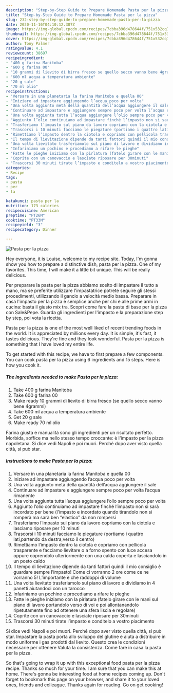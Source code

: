 ```yaml
---
description: "Step-by-Step Guide to Prepare Homemade Pasta per la pizza"
title: "Step-by-Step Guide to Prepare Homemade Pasta per la pizza"
slug: 232-step-by-step-guide-to-prepare-homemade-pasta-per-la-pizza
date: 2020-11-16T04:10:12.307Z
image: https://img-global.cpcdn.com/recipes/7cbba396d478644f/751x532cq70/pasta-per-la-pizza-recipe-main-photo.jpg
thumbnail: https://img-global.cpcdn.com/recipes/7cbba396d478644f/751x532cq70/pasta-per-la-pizza-recipe-main-photo.jpg
cover: https://img-global.cpcdn.com/recipes/7cbba396d478644f/751x532cq70/pasta-per-la-pizza-recipe-main-photo.jpg
author: Tony Palmer
ratingvalue: 4.1
reviewcount: 38697
recipeingredient:
- "400 g farina Manitoba"
- "600 g farina 00"
- "10 grammi di lievito di birra fresco se quello secco vanno bene 4grammi"
- "600 ml acqua a temperatura ambiente"
- "20 g sale"
- "70 ml olio"
recipeinstructions:
- "Versare in una planetaria la farina Manitoba e quella 00"
- "Iniziare ad impastare aggiungendo l’acqua poco per volta"
- "Una volta aggiunto metà della quantità dell’acqua aggiungere il sale"
- "Continuare ad impastare e aggiungere sempre poco per volta l’acqua rimanente"
- "Una volta aggiunta tutta l’acqua aggiungere l’olio sempre poco per volta"
- "Aggiunto l’olio continuiamo ad impastare finché l’impasto non si sarà incordato per bene (l’impasto e incordato quando tirandolo non si romperà ma sarà ben “elastico” da non rompersi"
- "Trasferiamo l’impasto sul piano da lavoro copriamo con la ciotola e lasciamo riposare per 10 minuti"
- "Trascorsi i 10 minuti facciamo le piegature (portiamo i quattro lati,partendo da destra,verso il centro)"
- "Rimettiamo l’impasto dentro la ciotola e copriamo con pellicola trasparente e facciamo lievitare o a forno spento con luce accesa oppure coprendolo ulteriormente con una calda coperta e lasciandolo in un posto caldo"
- "Il tempo di lievitazione dipende da tanti fattori quindi il mio consiglio è guardare sempre l’impasto! Come ci vorranno 2 ore come ce ne vorranno 5! L’importante è che raddoppi di volume"
- "Una volta lievitato trasferiamolo sul piano di lavoro e dividiamo in 4 panetti aiutandoci con un tarocco"
- "Infariniamo un pochino e procediamo a rifare le pieghe"
- "Fatte le pieghe iniziamo con la pirlatura (fatelo girare con le mani sul piano di lavoro portandolo verso di voi e poi allontanandolo ripetutamente fino ad ottenere una sfera liscia e regolare)"
- "Coprite con un canovaccio e lasciate riposare per 30minuti"
- "Trascorsi 30 minuti tirate l’impasto e conditelo a vostro piacimento"
categories:
- Recipe
tags:
- pasta
- per
- la

katakunci: pasta per la 
nutrition: 173 calories
recipecuisine: American
preptime: "PT26M"
cooktime: "PT33M"
recipeyield: "3"
recipecategory: Dinner

---
```



![Pasta per la pizza](https://img-global.cpcdn.com/recipes/7cbba396d478644f/751x532cq70/pasta-per-la-pizza-recipe-main-photo.jpg)

Hey everyone, it is Louise, welcome to my recipe site. Today, I'm gonna show you how to prepare a distinctive dish, pasta per la pizza. One of my favorites. This time, I will make it a little bit unique. This will be really delicious.

Per preparare la pasta per la pizza abbiamo scelto di impastare il tutto a mano, ma se preferite utilizzare l&#39;impastatrice potrete seguire gli stessi procedimenti, utilizzando il gancio a velocità medio bassa. Preparare in casa l&#39;impasto per la pizza è semplice anche per chi è alle prime armi in cucina: basta il giusto mix tra. Scopri come fare la pasta di base per la pizza con Sale&amp;Pepe. Guarda gli ingredienti per l&#39;impasto e la preparazione step by step, poi vota la ricetta.

Pasta per la pizza is one of the most well liked of recent trending foods in the world. It is appreciated by millions every day. It is simple, it's fast, it tastes delicious. They're fine and they look wonderful. Pasta per la pizza is something that I have loved my entire life.


To get started with this recipe, we have to first prepare a few components. You can cook pasta per la pizza using 6 ingredients and 15 steps. Here is how you cook it.

<!--inarticleads1-->

##### The ingredients needed to make Pasta per la pizza:

1. Take 400 g farina Manitoba
1. Take 600 g farina 00
1. Make ready 10 grammi di lievito di birra fresco (se quello secco vanno bene 4grammi)
1. Take 600 ml acqua a temperatura ambiente
1. Get 20 g sale
1. Make ready 70 ml olio


Farina giusta e manualità sono gli ingredienti per un risultato perfetto. Morbida, soffice ma nello stesso tempo croccante: è l&#39;impasto per la pizza napoletana. Si dice vedi Napoli e poi muori. Perché dopo aver visto quella città, si può star. 

<!--inarticleads2-->

##### Instructions to make Pasta per la pizza:

1. Versare in una planetaria la farina Manitoba e quella 00
1. Iniziare ad impastare aggiungendo l’acqua poco per volta
1. Una volta aggiunto metà della quantità dell’acqua aggiungere il sale
1. Continuare ad impastare e aggiungere sempre poco per volta l’acqua rimanente
1. Una volta aggiunta tutta l’acqua aggiungere l’olio sempre poco per volta
1. Aggiunto l’olio continuiamo ad impastare finché l’impasto non si sarà incordato per bene (l’impasto e incordato quando tirandolo non si romperà ma sarà ben “elastico” da non rompersi
1. Trasferiamo l’impasto sul piano da lavoro copriamo con la ciotola e lasciamo riposare per 10 minuti
1. Trascorsi i 10 minuti facciamo le piegature (portiamo i quattro lati,partendo da destra,verso il centro)
1. Rimettiamo l’impasto dentro la ciotola e copriamo con pellicola trasparente e facciamo lievitare o a forno spento con luce accesa oppure coprendolo ulteriormente con una calda coperta e lasciandolo in un posto caldo
1. Il tempo di lievitazione dipende da tanti fattori quindi il mio consiglio è guardare sempre l’impasto! Come ci vorranno 2 ore come ce ne vorranno 5! L’importante è che raddoppi di volume
1. Una volta lievitato trasferiamolo sul piano di lavoro e dividiamo in 4 panetti aiutandoci con un tarocco
1. Infariniamo un pochino e procediamo a rifare le pieghe
1. Fatte le pieghe iniziamo con la pirlatura (fatelo girare con le mani sul piano di lavoro portandolo verso di voi e poi allontanandolo ripetutamente fino ad ottenere una sfera liscia e regolare)
1. Coprite con un canovaccio e lasciate riposare per 30minuti
1. Trascorsi 30 minuti tirate l’impasto e conditelo a vostro piacimento


Si dice vedi Napoli e poi muori. Perché dopo aver visto quella città, si può star. Impastare la pasta porta allo sviluppo del glutine e aiuta a distribuire in modo uniforme i gas prodotti dal lievito. Questo crea le condizioni necessarie per ottenere Valuta la consistenza. Come fare in casa la pasta per la pizza. 

So that's going to wrap it up with this exceptional food pasta per la pizza recipe. Thanks so much for your time. I am sure that you can make this at home. There's gonna be interesting food at home recipes coming up. Don't forget to bookmark this page on your browser, and share it to your loved ones, friends and colleague. Thanks again for reading. Go on get cooking!
